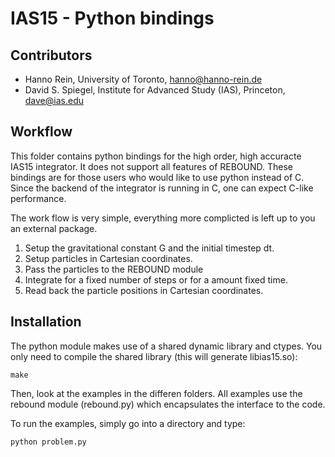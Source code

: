 IAS15 - Python bindings
===========================================================================

Contributors
------------
* Hanno Rein, University of Toronto, <hanno@hanno-rein.de>
* David S. Spiegel, Institute for Advanced Study (IAS), Princeton, <dave@ias.edu>

Workflow
------------
This folder contains python bindings for the high order, high accuracte IAS15 integrator. 
It does not support all features of REBOUND. These bindings are for those users who would
like to use python instead of C. Since the backend of the integrator is running in C,
one can expect C-like performance.

The work flow is very simple, everything more complicted is left up to you an external package.

1) Setup the gravitational constant G and the initial timestep dt.
2) Setup particles in Cartesian coordinates.
3) Pass the particles to the REBOUND module
4) Integrate for a fixed number of steps or for a amount fixed time.
5) Read back the particle positions in Cartesian coordinates.

Installation
------------
The python module makes use of a shared dynamic library and ctypes. You only need to 
compile the shared library (this will generate libias15.so):

    make

Then, look at the examples in the differen folders. All examples use the rebound module 
(rebound.py) which encapsulates the interface to the code.

To run the examples, simply go into a directory and type:

    python problem.py
